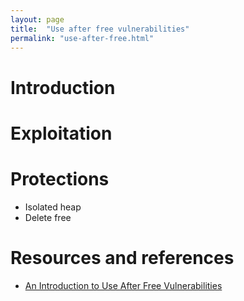 ```yaml
---
layout: page
title:  "Use after free vulnerabilities"
permalink: "use-after-free.html"
---
```


# Introduction
# Exploitation
# Protections
* Isolated heap
* Delete free


# Resources and references
* [An Introduction to Use After Free Vulnerabilities](https://www.purehacking.com/blog/lloyd-simon/an-introduction-to-use-after-free-vulnerabilities)
